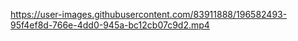 

https://user-images.githubusercontent.com/83911888/196582493-95f4ef8d-766e-4dd0-945a-bc12cb07c9d2.mp4

